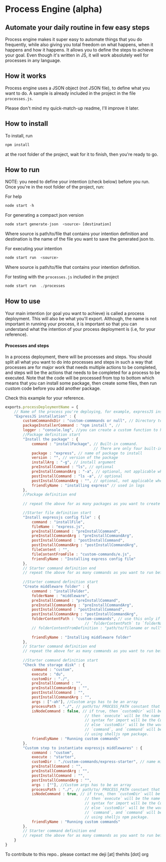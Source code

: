 # Process Engine (alpha)
## Automate your daily routine in few easy steps
Process engine makes it super easy to automate things that you do frequently, 
while also giving you total freedom on what happens, when it happens and how it happens.
It allows you to define the steps to achieve your goal. Even though it's written in JS, it will
work absolutely well for processes in any language.

## How it works
Process engine uses a JSON object (not JSON file), to define what you want to do.
A sample is already included in the project in the file `processes.js`.

Please don't mind my quick-match-up readme, I'll improve it later.

## How to install
To install, run
```javascript
npm install
```
at the root folder of the project, wait for it to finish, then you're ready to go.

## How to run
NOTE: you need to define your intention (check below) before you run.
Once you're in the root folder of the project, run:

For help 
```javascript
node start -h
```

For generating a compact json version
```javascript
node start generate-json  <source> [destination]
```
Where source is path/to/file that contains your intention definition and destination is the name of the file you want to save the generated json to.

For executing your intention
```javascript
node start run  <source> 
```
Where source is path/to/file that contains your intention definition.

For testing with the `processes.js` included in the project
```javascript
node start run  ./processes
```

## How to use
Your main intention (or goal you want to achieve) is called a process deployment. This will also be what you'll export.
Although, the name is not important in running your process, it is important so that you can understand what the intention
of your process deployment is (i.e, for your reference).

#### Processes and steps
In a process deployment, there will be processes and steps.
You should split all what you want to do into processes and steps
in such a way that processes are for major work that needs multiple actions to be completed,
and steps will be the actions that needs to be completed for a process to be executed.
Note that the code will be processed from top to bottom which means that you can install some package, then create 
some files, then run custom code before you add another package.

Check this example for your reference.

```javascript
exports.processDeploymentName = {
    // Name of the process you're deploying, for example, expressJS installation
    "ExpressJS installation" : {
        customCommandsDir : "custom-commmands or null", // Directory to load custom commands
        packageInstallerCommand : "npm install ", // 
        logger : "console.log", //you can create a custom function to handle your logs. Default is console.log.
        //Package definition start
        "Install the package" : {
            command : "installPackage", // Built-in command. 
                                        // There are only four built-in commands: installPackage, installFile, installFolder and custom
            package : "express", // name of package to install
            version : "", // version of the package
            installArg : "-g", // install argument
            preInstallCommand : "ls", // optional
            preInstallCommandArg : "-a", // optional, not applicable when preInstallCommand is not set
            postInstallCommand : "ls -a", // optional
            postInstallCommandArg : "", // optional, not applicable when postInstallCommand is not set
            friendlyName : "installing express" // used in logs
        },
        //Package definition end
        
        // repeat the above for as many packages as you want to create before proceeding.

        //Starter file definition start
        "Install expressjs config file" : {
            command : "installFile",
            fileName : "express.js",
            preInstallCommand : "preInstallCommand",
            preInstallCommandArg : "preInstallCommandArg",
            postInstallCommand : "postInstallCommand",
            postInstallCommandArg : "postInstallCommandArg",
            fileContent : "",
            fileContentFromFile : "custom-commands/e.js",
            friendlyName : "Installing express config file"
        },
        // Starter command definition end
        // repeat the above for as many commands as you want to run before proceeding.
        
        //Starter command definition start
        "Create middleware folder" : {
            command : "installFolder",
            folderName : "middleware",
            preInstallCommand : "preInstallCommand",
            preInstallCommandArg : "preInstallCommandArg",
            postInstallCommand : "postInstallCommand",
            postInstallCommandArg : "postInstallCommandArg",
            folderContentPath : "custom-commands", // use this only if you want to copy all files and folders from 
                                    // `folderContentPath` to `folderName`, else leave empty.
            // folderContentFromDefinition : "path/to/filename or null", // Reserved for dynamic content generation, 
                                                                        // currently not in use.
            friendlyName : "Installing middleware folder"
        },
        // Starter command definition end
        // repeat the above for as many commands as you want to run before proceeding.
        
        //Starter command definition start
        "Check the storage disk" : {
            command : "custom",
            execute : "du",
            customDir : "./",
            preInstallCommand : "",
            preInstallCommandArg : "",
            postInstallCommand : "",
            postInstallCommandArg : "",
            args : ["-ah"], //Custom args has to be an array
            processPath : "./", // path/to/ PROCESS_PATH constant that will be sent to command defaults to ./
            isNodeCommand : false, // if true, then `customDir` will be `require`d, 
                                    // then `execute` will be the name of the exported module
                                    // syntax for import will be the CommonJS module import syntax
                                    // else `customDir` will be the working folder for the 
                                    // `command`, and `command` will be executed
                                    // using shelljs npm package.
            friendlyName : "Running custom commands"
        },
        "Custom step to instantiate expressjs middlewares" : {
            command : "custom",
            execute : "starter",
            customDir : "./custom-commands/express-starter", // name might be changed in the future to `custom`
            preInstallCommand : "",
            preInstallCommandArg : "",
            postInstallCommand : "",
            postInstallCommandArg : "",
            args : [""], //Custom args has to be an array
            processPath : "./", // path/to/ PROCESS_PATH constant that will be sent to command defaults to ./
            isNodeCommand : true, // if true, then `customDir` will be `require`d, 
                                    // then `execute` will be the name of the exported module
                                    // syntax for import will be the CommonJS module import syntax
                                    // else `customDir` will be the working folder for the 
                                    // `command`, and `command` will be executed
                                    // using shelljs npm package.
            friendlyName : "Running custom commands"
        },
        // Starter command definition end
        // repeat the above for as many commands as you want to run before proceeding.
    }
}
```
To contribute to this repo.. please contact me deji [at] thehits [dot] org